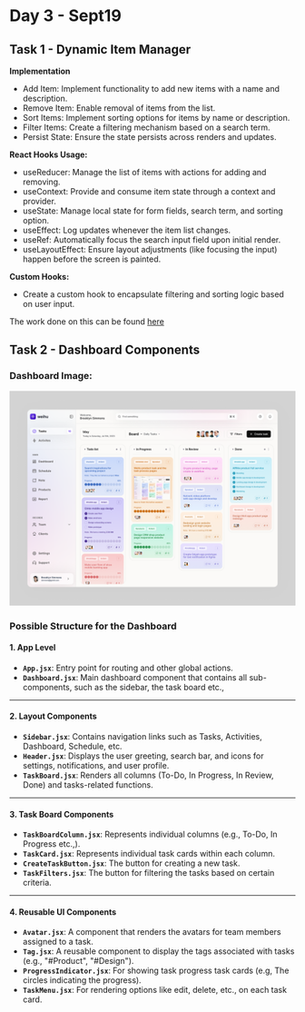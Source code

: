 # Day 3 - Sept19

## Task 1 - Dynamic Item Manager 

**Implementation**

- Add Item: Implement functionality to add new items with a name and description.
- Remove Item: Enable removal of items from the list.
- Sort Items: Implement sorting options for items by name or description.
- Filter Items: Create a filtering mechanism based on a search term.
- Persist State: Ensure the state persists across renders and updates.

**React Hooks Usage:**
- useReducer: Manage the list of items with actions for adding and removing.
- useContext: Provide and consume item state through a context and provider.
- useState: Manage local state for form fields, search term, and sorting option.
- useEffect: Log updates whenever the item list changes.
- useRef: Automatically focus the search input field upon initial render.
- useLayoutEffect: Ensure layout adjustments (like focusing the input) happen before the screen is painted.

**Custom Hooks:**
- Create a custom hook to encapsulate filtering and sorting logic based on user input.


The work done on this can be found [here](./item-manager-app/)

## Task 2 - Dashboard Components

### Dashboard Image:

![dashboard](./Components-task.png)

### Possible Structure for the Dashboard

#### 1. **App Level**
   - **`App.jsx`**: Entry point for routing and other global actions.
   - **`Dashboard.jsx`**: Main dashboard component that contains all sub-components, such as the sidebar, the task board etc.,

---

#### 2. **Layout Components**
   - **`Sidebar.jsx`**: Contains navigation links such as Tasks, Activities, Dashboard, Schedule, etc.
   - **`Header.jsx`**: Displays the user greeting, search bar, and icons for settings, notifications, and user profile.
   - **`TaskBoard.jsx`**: Renders all columns (To-Do, In Progress, In Review, Done) and tasks-related functions.
   
---

#### 3. **Task Board Components**
   - **`TaskBoardColumn.jsx`**: Represents individual columns (e.g., To-Do, In Progress etc.,).
   - **`TaskCard.jsx`**: Represents individual task cards within each column.
   - **`CreateTaskButton.jsx`**: The button for creating a new task.
   - **`TaskFilters.jsx`**: The button for filtering the tasks based on certain criteria.

---

#### 4. **Reusable UI Components**
   - **`Avatar.jsx`**: A component that renders the avatars for team members assigned to a task.
   - **`Tag.jsx`**: A reusable component to display the tags associated with tasks (e.g., "#Product", "#Design").
   - **`ProgressIndicator.jsx`**: For showing task progress task cards (e.g, The circles indicating the progress).
   - **`TaskMenu.jsx`**: For rendering options like edit, delete, etc., on each task card.